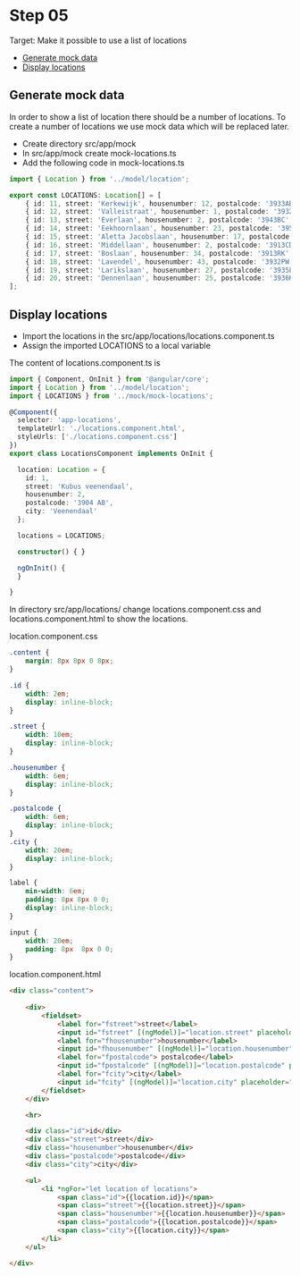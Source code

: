 # Step 05

Target: Make it possible to use a list of locations
- [Generate mock data](#generate-mock-data)
- [Display locations](#display-locations)

## Generate mock data
In order to show a list of location there should be a number of locations.
To create a number of locations we use mock data which will be replaced later.

- Create directory src/app/mock
- In src/app/mock create mock-locations.ts
- Add the following code in mock-locations.ts

```typescript
import { Location } from '../model/location';

export const LOCATIONS: Location[] = [
    { id: 11, street: 'Kerkewijk', housenumber: 12, postalcode: '3933AB', city: 'Veenendaal' },
    { id: 12, street: 'Valleistraat', housenumber: 1, postalcode: '3932AX', city: 'Veenendaal' },
    { id: 13, street: 'Everlaan', housenumber: 2, postalcode: '3943BC', city: 'Veenendaal' },
    { id: 14, street: 'Eekhoornlaan', housenumber: 23, postalcode: '3953ZY', city: 'Veenendaal' },
    { id: 15, street: 'Aletta Jacobslaan', housenumber: 17, postalcode: '3923VX', city: 'Veenendaal' },
    { id: 16, street: 'Middellaan', housenumber: 2, postalcode: '3913CD', city: 'Veenendaal' },
    { id: 17, street: 'Boslaan', housenumber: 34, postalcode: '3913RK', city: 'Veenendaal' },
    { id: 18, street: 'Lavendel', housenumber: 43, postalcode: '3932PW', city: 'Veenendaal' },
    { id: 19, street: 'Larikslaan', housenumber: 27, postalcode: '3935LE', city: 'Veenendaal' },
    { id: 20, street: 'Dennenlaan', housenumber: 25, postalcode: '3936KP', city: 'Veenendaal' }
];
```

## Display locations

- Import the locations in the src/app/locations/locations.component.ts
- Assign the imported LOCATIONS to a local variable

The content of locations.component.ts is
```typescript
import { Component, OnInit } from '@angular/core';
import { Location } from '../model/location';
import { LOCATIONS } from '../mock/mock-locations';

@Component({
  selector: 'app-locations',
  templateUrl: './locations.component.html',
  styleUrls: ['./locations.component.css']
})
export class LocationsComponent implements OnInit {

  location: Location = {
    id: 1,
    street: 'Kubus veenendaal',
    housenumber: 2,
    postalcode: '3904 AB',
    city: 'Veenendaal'
  };

  locations = LOCATIONS;

  constructor() { }

  ngOnInit() {
  }

}
```

In directory src/app/locations/ change locations.component.css and locations.component.html to show the locations.

location.component.css
```css
.content {
    margin: 8px 8px 0 8px;
}

.id {
    width: 2em;
    display: inline-block;
}

.street {
    width: 10em;
    display: inline-block;
}

.housenumber {
    width: 6em;
    display: inline-block;
}

.postalcode {
    width: 6em;
    display: inline-block;
}
.city {
    width: 20em;
    display: inline-block;
}

label {
    min-width: 6em;
    padding: 8px 8px 0 0;
    display: inline-block;
}

input {
    width: 20em;
    padding: 8px  8px 0 0;
}
```

location.component.html
```html
<div class="content">
    
    <div>
        <fieldset>
            <label for="fstreet">street</label>
            <input id="fstreet" [(ngModel)]="location.street" placeholder="street" /><br>
            <label for="fhousenumber">housenumber</label>
            <input id="fhousenumber" [(ngModel)]="location.housenumber" placeholder="housenumber" /><br>
            <label for="fpostalcode"> postalcode</label>
            <input id="fpostalcode" [(ngModel)]="location.postalcode" placeholder="postalcode" /><br>
            <label for="fcity">city</label>
            <input id="fcity" [(ngModel)]="location.city" placeholder="city" /><br>
        </fieldset>
    </div>

    <hr>

    <div class="id">id</div>
    <div class="street">street</div>
    <div class="housenumber">housenumber</div>
    <div class="postalcode">postalcode</div>
    <div class="city">city</div>

    <ul>
        <li *ngFor="let location of locations">
            <span class="id">{{location.id}}</span>
            <span class="street">{{location.street}}</span>
            <span class="housenumber">{{location.housenumber}}</span>
            <span class="postalcode">{{location.postalcode}}</span>
            <span class="city">{{location.city}}</span>
        </li>
    </ul>

</div>
```
